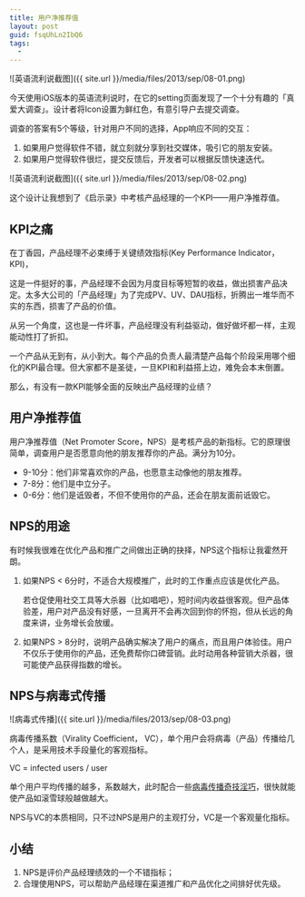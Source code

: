 ```yaml
---
title: 用户净推荐值
layout: post
guid: fsqUhLn2IbQ6
tags:
  - 
---
```

<span class="image-800">![英语流利说截图]({{ site.url }}/media/files/2013/sep/08-01.png)</span>

今天使用iOS版本的英语流利说时，在它的setting页面发现了一个十分有趣的「真爱大调查」。设计者将Icon设置为鲜红色，有意引导户去提交调查。

调查的答案有5个等级，针对用户不同的选择，App响应不同的交互：

1. 如果用户觉得软件不错，就立刻就分享到社交媒体，吸引它的朋友安装。
2. 如果用户觉得软件很烂，提交反馈后，开发者可以根据反馈快速迭代。

<span class="image-800">![英语流利说截图]({{ site.url }}/media/files/2013/sep/08-02.png)</span>

这个设计让我想到了《启示录》中考核产品经理的一个KPI——用户净推荐值。


## KPI之痛

在丁香园，产品经理不必束缚于关键绩效指标(Key Performance Indicator，KPI)，

这是一件挺好的事，产品经理不会因为月度目标等短暂的收益，做出损害产品决定。太多大公司的「产品经理」为了完成PV、UV、DAU指标，折腾出一堆华而不实的东西，损害了产品的价值。

从另一个角度，这也是一件坏事，产品经理没有利益驱动，做好做坏都一样，主观能动性打了折扣。

一个产品从无到有，从小到大。每个产品的负责人最清楚产品每个阶段采用哪个细化的KPI最合理。但大家都不是圣徒，一旦KPI和利益搭上边，难免会本末倒置。

那么，有没有一款KPI能够全面的反映出产品经理的业绩？

## 用户净推荐值

用户净推荐值（Net Promoter Score，NPS）是考核产品的新指标。它的原理很简单，调查用户是否愿意向他的朋友推荐你的产品。满分为10分。

* 9-10分：他们非常喜欢你的产品，也愿意主动像他的朋友推荐。
* 7-8分：他们是中立分子。
* 0-6分：他们是诋毁者，不但不使用你的产品，还会在朋友面前诋毁它。

## NPS的用途

有时候我很难在优化产品和推广之间做出正确的抉择，NPS这个指标让我霍然开朗。

1. 如果NPS < 6分时，不适合大规模推广，此时的工作重点应该是优化产品。

	若仓促使用社交工具等大杀器（比如唱吧），短时间内收益很客观。但产品体验差，用户对产品没有好感，一旦离开不会再次回到你的怀抱，但从长远的角度来讲，业务增长会放缓。
	
2. 如果NPS > 8分时，说明产品确实解决了用户的痛点，而且用户体验佳。用户不仅乐于使用你的产品，还免费帮你口碑营销。此时动用各种营销大杀器，很可能使产品获得指数的增长。


## NPS与病毒式传播

<span class="image-800">![病毒式传播]({{ site.url }}/media/files/2013/sep/08-03.png)</span>

病毒传播系数（Virality Coefficient， VC），单个用户会将病毒（产品）传播给几个人，是采用技术手段量化的客观指标。

VC = infected users / user 

单个用户平均传播的越多，系数越大，此时配合一些[病毒传播奇技淫巧](http://techcrunch.com/2011/12/26/eight-ways-go-viral/)，很快就能使产品如滚雪球般越做越大。

NPS与VC的本质相同，只不过NPS是用户的主观打分，VC是一个客观量化指标。


## 小结

1. NPS是评价产品经理绩效的一个不错指标；
2. 合理使用NPS，可以帮助产品经理在渠道推广和产品优化之间排好优先级。
